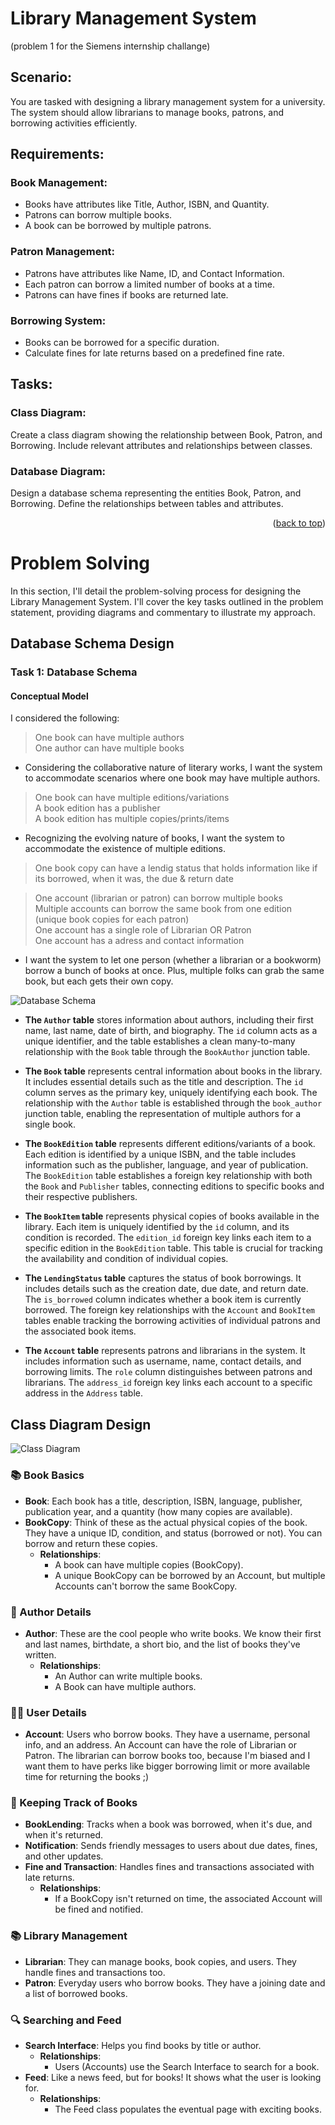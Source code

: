 <a name="readme-top"></a>

# Library Management System 
(problem 1 for the Siemens internship challange)

## Scenario:
  You are tasked with designing a library management system for a university. The system should allow
librarians to manage books, patrons, and borrowing activities efficiently.

## Requirements:
###  Book Management:
* Books have attributes like Title, Author, ISBN, and Quantity.
* Patrons can borrow multiple books.
* A book can be borrowed by multiple patrons.
###  Patron Management:
* Patrons have attributes like Name, ID, and Contact Information.
* Each patron can borrow a limited number of books at a time.
* Patrons can have fines if books are returned late.
###  Borrowing System:
* Books can be borrowed for a specific duration.
* Calculate fines for late returns based on a predefined fine rate.

## Tasks:
###  Class Diagram:
  Create a class diagram showing the relationship between Book, Patron, and Borrowing.
Include relevant attributes and relationships between classes.
###  Database Diagram:
  Design a database schema representing the entities Book, Patron, and Borrowing.
Define the relationships between tables and attributes.

<p align="right">(<a href="#readme-top">back to top</a>)</p>

# Problem Solving

In this section, I'll detail the problem-solving process for designing the Library Management System. I'll cover the key tasks outlined in the problem statement, providing diagrams and commentary to illustrate my approach.

## Database Schema Design

### Task 1: Database Schema

#### Conceptual Model 
I considered the following:
>  One book can have multiple authors<br>
>  One author can have multiple books
- Considering the collaborative nature of literary works, I want the system to accommodate scenarios where one book may have multiple authors.

> One book can have multiple editions/variations<br>
> A book edition has a publisher<br>
> A book edition has multiple copies/prints/items
- Recognizing the evolving nature of books, I want the system to accommodate the existence of multiple editions.

> One book copy can have a lendig status that holds information like if its borrowed, when it was, the due & return date

> One account (librarian or patron) can borrow multiple books<br>
> Multiple accounts can borrow the same book from one edition (unique book copies for each patron)<br>
> One account has a single role of Librarian OR Patron<br>
> One account has a adress and contact information
- I want the system to let one person (whether a librarian or a bookworm) borrow a bunch of books at once. Plus, multiple folks can grab the same book, but each gets their own copy.

![Database Schema](assets/drawSQLdesign.png)


* **The `Author` table** stores information about authors, including their first name, last name, date of birth, and biography. The `id` column acts as a unique identifier, and the table establishes a clean many-to-many relationship with the `Book` table through the `BookAuthor` junction table.

* **The `Book` table** represents central information about books in the library. It includes essential details such as the title and description. The `id` column serves as the primary key, uniquely identifying each book. The relationship with the `Author` table is established through the `book_author` junction table, enabling the representation of multiple authors for a single book.

* **The `BookEdition` table** represents different editions/variants of a book. Each edition is identified by a unique ISBN, and the table includes information such as the publisher, language, and year of publication. The `BookEdition` table establishes a foreign key relationship with both the `Book` and `Publisher` tables, connecting editions to specific books and their respective publishers.

* **The `BookItem` table** represents physical copies of books available in the library. Each item is uniquely identified by the `id` column, and its condition is recorded. The `edition_id` foreign key links each item to a specific edition in the `BookEdition` table. This table is crucial for tracking the availability and condition of individual copies.

* **The `LendingStatus` table** captures the status of book borrowings. It includes details such as the creation date, due date, and return date. The `is_borrowed` column indicates whether a book item is currently borrowed. The foreign key relationships with the `Account` and `BookItem` tables enable tracking the borrowing activities of individual patrons and the associated book items.

* **The `Account` table** represents patrons and librarians in the system. It includes information such as username, name, contact details, and borrowing limits. The `role` column distinguishes between patrons and librarians. The `address_id` foreign key links each account to a specific address in the `Address` table.


## Class Diagram Design

![Class Diagram](assets/classDiagram.png)

### 📚 Book Basics
- **Book**: Each book has a title, description, ISBN, language, publisher, publication year, and a quantity (how many copies are available).
- **BookCopy**: Think of these as the actual physical copies of the book. They have a unique ID, condition, and status (borrowed or not). You can borrow and return these copies.
  - **Relationships**:
    - A book can have multiple copies (BookCopy).
    - A unique BookCopy can be borrowed by an Account, but multiple Accounts can't borrow the same BookCopy.

### 📝 Author Details
- **Author**: These are the cool people who write books. We know their first and last names, birthdate, a short bio, and the list of books they've written.
  - **Relationships**:
    - An Author can write multiple books.
    - A Book can have multiple authors.

### 🧑‍💻 User Details
- **Account**: Users who borrow books. They have a username, personal info, and an address. An Account can have the role of Librarian or Patron. The librarian can borrow books too, because I'm biased and I want them to have perks like bigger borrowing limit or more available time for returning the books ;)

### 📆 Keeping Track of Books
- **BookLending**: Tracks when a book was borrowed, when it's due, and when it's returned.
- **Notification**: Sends friendly messages to users about due dates, fines, and other updates.
- **Fine and Transaction**: Handles fines and transactions associated with late returns.
  - **Relationships**:
    - If a BookCopy isn't returned on time, the associated Account will be fined and notified.

### 📚 Library Management
- **Librarian**: They can manage books, book copies, and users. They handle fines and transactions too.
- **Patron**: Everyday users who borrow books. They have a joining date and a list of borrowed books.

### 🔍 Searching and Feed
- **Search Interface**: Helps you find books by title or author.
  - **Relationships**:
    - Users (Accounts) use the Search Interface to search for a book.
- **Feed**: Like a news feed, but for books! It shows what the user is looking for.
  - **Relationships**:
    - The Feed class populates the eventual page with exciting books.


